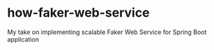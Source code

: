 # how-faker-web-service
My take on implementing scalable Faker Web Service for Spring Boot application
